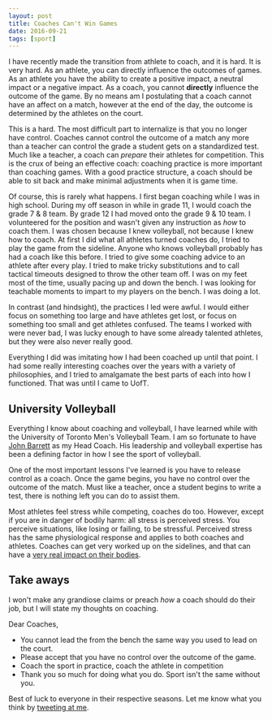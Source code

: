 ```yaml
---
layout: post
title: Coaches Can't Win Games
date: 2016-09-21
tags: [sport]
---
```


I have recently made the transition from athlete to coach, and it is hard. It is very hard. As an athlete, you can directly influence the outcomes of games. As an athlete you have the ability to create a positive impact, a neutral impact or a negative impact. As a coach, you cannot **directly** influence the outcome of the game. By no means am I postulating that a coach cannot have an affect on a match, however at the end of the day, the outcome is determined by the athletes on the court.

This is a hard. The most difficult part to internalize is that you no longer have control. Coaches cannot control the outcome of a match any more than a teacher can control the grade a student gets on a standardized test. Much like a teacher, a coach can _prepare_ their athletes for competition. This is the crux of being an effective coach: coaching practice is more important than coaching games. With a good practice structure, a coach should be able to sit back and make minimal adjustments when it is game time.

Of course, this is rarely what happens. I first began coaching while I was in high school. During my off season in while in grade 11, I would coach the grade 7 & 8 team. By grade 12 I had moved onto the grade 9 & 10 team. I volunteered for the position and wasn't given any instruction as _how_ to coach them. I was chosen because I knew volleyball, not because I knew how to coach. At first I did what all athletes turned coaches do, I tried to play the game from the sideline. Anyone who knows volleyball probably has had a coach like this before. I tried to give some coaching advice to an athlete after every play. I tried to make tricky substitutions and to call tactical timeouts designed to throw the other team off. I was on my feet most of the time, usually pacing up and down the bench. I was looking for teachable moments to impart to my players on the bench. I was doing a lot.

In contrast (and hindsight), the practices I led were awful. I would either focus on something too large and have athletes get lost, or focus on something too small and get athletes confused. The teams I worked with were never bad, I was lucky enough to have some already talented athletes, but they were also never really good.

Everything I did was imitating how I had been coached up until that point. I had some really interesting coaches over the years with a variety of philosophies, and I tried to amalgamate the best parts of each into how I functioned. That was until I came to UofT.

## University Volleyball

Everything I know about coaching and volleyball, I have learned while with the University of Toronto Men's Volleyball Team. I am so fortunate to have [John Barrett](http://www.varsityblues.ca/coaches.aspx?rc=3693&path=mvball) as my Head Coach. His leadership and volleyball expertise has been a defining factor in how I see the sport of volleyball.

One of the most important lessons I've learned is you have to release control as a coach. Once the game begins, you have no control over the outcome of the match. Must like a teacher, once a student begins to write a test, there is nothing left you can do to assist them.

Most athletes feel stress while competing, coaches do too. However, except if you are in danger of bodily harm: all stress is perceived stress. You perceive situations, like losing or failing, to be stressful. Perceived stress has the same physiological response and applies to both coaches and athletes. Coaches can get very worked up on the sidelines, and that can have a [very real impact on their bodies](http://abcnews.go.com/Health/heated-basketball-game-coachs-body/story?id=22946406).

## Take aways

I won't make any grandiose claims or preach _how_ a coach should do their job, but I will state my thoughts on coaching.

Dear Coaches,

- You cannot lead the from the bench the same way you used to lead on the court.
- Please accept that you have no control over the outcome of the game.
- Coach the sport in practice, coach the athlete in competition
- Thank you so much for doing what you do. Sport isn't the same without you.

Best of luck to everyone in their respective seasons. Let me know what you think by [tweeting at me](https://twitter.com/robertsonmcclur).
